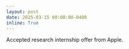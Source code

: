 ```yaml
---
layout: post
date: 2025-03-15 00:00:00-0400
inline: True
---
```


Accepted research internship offer from Apple.